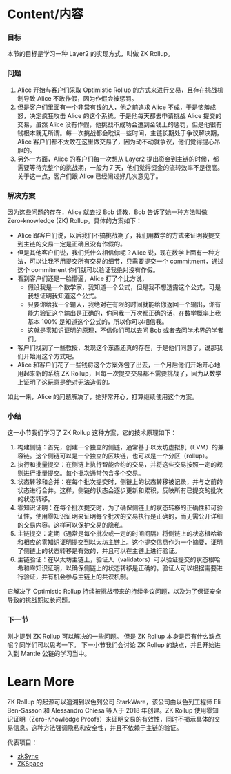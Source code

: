 # Content/内容

### 目标

本节的目标是学习一种 Layer2 的实现方式，叫做 ZK Rollup。

### 问题

1. Alice 开始与客户们采取 Optimistic Rollup 的方式来进行交易，且存在挑战机制导致 Alice 不敢作假，因为作假会被惩罚。
2. 但是客户们里面有一个非常有钱的人，他之前追求 Alice 不成，于是恼羞成怒，决定疯狂攻击 Alice 的这个系统。于是他每天都去申请挑战 Alice 提交的交易，虽然 Alice 没有作假，他挑战不成功会遭到金钱上的惩罚，但是他很有钱根本就无所谓。每一次挑战都会耽误一些时间，主链长期处于争议解决期，Alice 客户们都不太敢在这里做交易了，因为动不动就争议，他们觉得提心吊胆的。
3.  另外一方面，Alice 的客户们每一次想从 Layer2 提出资金到主链的时候，都需要等待完整个的挑战期，一般为 7 天，他们觉得资金的流转效率不是很高。关于这一点，客户们跟 Alice 已经闹过好几次意见了。

### 解决方案

因为这些问题的存在，Alice 就去找 Bob 请教，Bob 告诉了她一种方法叫做 Zero-knowledge (ZK) Rollup。具体的方案如下：

- Alice 跟客户们说，以后我们不搞挑战期了，我们用数学的方式来证明我提交到主链的交易一定是正确且没有作假的。
- 但是其他客户们说，我们凭什么相信你呢？Alice 说，现在数学上面有一种方法，可以让我不用提交所有交易的细节，只需要提交一个 commitment，通过这个 commitment 你们就可以验证我绝对没有作假。
- 看到客户们还是一脸懵逼，Alice 打了个比方说，
    - 假设我是一个数学家，我知道一个公式，但是我不想透露这个公式，可是我想证明我知道这个公式。
    - 只要你给我一个输入，我绝对在有限的时间就能给你返回一个输出，你有能力验证这个输出是正确的，你问我一万次都正确的话，在数学概率上我基本 100% 是知道这个公式的，所以你可以相信我。
    - 这就是零知识证明的原理，不信你们可以去问 Bob 或者去问学术界的学者们。
- 客户们找到了一些教授，发现这个东西还真的存在，于是他们同意了，说那我们开始用这个方式吧。
- Alice 和客户们花了一些钱将这个方案外包了出去，一个月后他们开始开心地用起来新的系统 ZK Rollup，且每一次提交交易都不需要挑战了，因为从数学上证明了这玩意是绝对无法造假的。

如此一来，Alice 的问题解决了，她非常开心，打算继续使用这个方案。

### **小结**

这一小节我们学习了 ZK Rollup 这种方案，它的技术原理如下：

1. 构建侧链：首先，创建一个独立的侧链，通常基于以太坊虚拟机（EVM）的兼容链。这个侧链可以是一个独立的区块链，也可以是一个分区（rollup）。
2. 执行和批量提交：在侧链上执行智能合约的交易，并将这些交易按照一定的规则进行批量提交。每个批次通常包含多个交易。
3. 状态转移和合并：在每个批次提交时，侧链上的状态转移被记录，并与之前的状态进行合并。这样，侧链的状态会逐步更新和累积，反映所有已提交的批次的状态转移。
4. 零知识证明：在每个批次提交时，为了确保侧链上的状态转移的正确性和可验证性，使用零知识证明来证明每个批次的交易执行是正确的，而无需公开详细的交易内容。这样可以保护交易的隐私。
5. 主链提交：定期（通常是每个批次或一定的时间间隔）将侧链上的状态根哈希和相应的零知识证明提交到以太坊主链上。这个提交信息作为一个摘要，证明了侧链上的状态转移是有效的，并且可以在主链上进行验证。
6. 主链验证：在以太坊主链上，验证人（validators）可以验证提交的状态根哈希和零知识证明，以确保侧链上的状态转移是正确的。验证人可以根据需要进行验证，并有机会参与主链上的共识机制。

它解决了 Optimistic Rollup 持续被挑战带来的持续争议问题，以及为了保证安全导致的挑战期过长问题。

### 下一节

刚才提到 ZK Rollup 可以解决的一些问题。
但是 ZK Rollup 本身是否有什么缺点呢？同学们可以思考一下。
下一小节我们会讨论 ZK Rollup 的缺点，并且开始进入到 Mantle 公链的学习当中。

# Learn More

ZK Rollup 的起源可以追溯到以色列公司 StarkWare，该公司由以色列工程师 Eli Ben-Sasson 和 Alessandro Chiesa 等人于 2018 年创建。ZK Rollup 使用零知识证明（Zero-Knowledge Proofs）来证明交易的有效性，同时不揭示具体的交易信息。这种方法强调隐私和安全性，并且不依赖于主链的验证。

代表项目：

- [zkSync](https://zksync.io/)
- [ZKSpace](https://zks.org/)